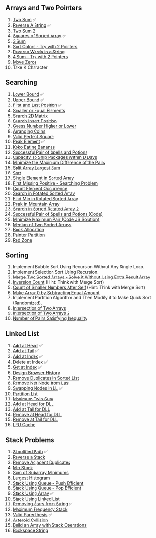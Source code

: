 ## Arrays and Two Pointers
1. [Two Sum](https://leetcode.com/problems/two-sum/) ✅
2. [Reverse A String](https://leetcode.com/problems/reverse-string/) ✅
3. [Two Sum 2](https://leetcode.com/problems/two-sum-ii-input-array-is-sorted/) 
4. [Squares of Sorted Array](https://leetcode.com/problems/squares-of-a-sorted-array/description/) ✅
5. [3 Sum](https://leetcode.com/problems/3sum/)
6. [Sort Colors - Try with 2 Pointers](https://leetcode.com/problems/sort-colors/)
7. [Reverse Words in a String](https://leetcode.com/problems/reverse-words-in-a-string/description/)
8. [4 Sum - Try with 2 Pointers](https://leetcode.com/problems/4sum/)
9. [Move Zeros](https://leetcode.com/problems/move-zeroes/)
10. [Take K Character](https://leetcode.com/problems/take-k-of-each-character-from-left-and-right/description/)

## Searching 
1. [Lower Bound](https://www.codingninjas.com/studio/problems/lower-bound_8165382) ✅
2. [Upper Bound](https://www.codingninjas.com/studio/problems/implement-upper-bound_8165383) ✅
3. [First and Last Position](https://leetcode.com/problems/find-first-and-last-position-of-element-in-sorted-array/) ✅
4. [Smaller or Equal Elements](https://www.interviewbit.com/problems/smaller-or-equal-elements/) 
5. [Search 2D Matrix](https://leetcode.com/problems/search-a-2d-matrix/description/)
6. [Search Insert Position](https://leetcode.com/problems/search-insert-position/description/)
7. [Guess Number Higher or Lower](https://leetcode.com/problems/guess-number-higher-or-lower/description/)
8. [Arranging Coins](https://leetcode.com/problems/arranging-coins/)
9. [Valid Perfect Square](https://leetcode.com/problems/valid-perfect-square/description/)
10. [Peak Element](https://leetcode.com/problems/find-peak-element/) ✅
11. [Koko Eating Bananas](https://leetcode.com/problems/koko-eating-bananas/)
12. [Successful Pair of Spells and Potions](https://leetcode.com/problems/successful-pairs-of-spells-and-potions/)
13. [Capacity To Ship Packages Within D Days](https://leetcode.com/problems/capacity-to-ship-packages-within-d-days/)
14. [Minimize the Maximum Difference of the Pairs](https://leetcode.com/problems/minimize-the-maximum-difference-of-pairs/)
15. [Split Array Largest Sum](https://leetcode.com/problems/split-array-largest-sum/)
16. [Sqrt](https://leetcode.com/problems/sqrtx/description/)
17. [Single Element in Sorted Array](https://leetcode.com/problems/single-element-in-a-sorted-array/description/)
18. [First Missing Positive - Searching Problem](https://leetcode.com/problems/first-missing-positive/description/)
19. [Count Element Occurrence](https://www.interviewbit.com/problems/count-element-occurence/)
20. [Search in Rotated Sorted Array](https://leetcode.com/problems/search-in-rotated-sorted-array/)
21. [Find Min in Rotated Sorted Array](https://leetcode.com/problems/find-minimum-in-rotated-sorted-array/)
22. [Peak in Mountain Array](https://leetcode.com/problems/peak-index-in-a-mountain-array/)
23. [Search in Sorted Rotated Array 2](https://leetcode.com/problems/search-in-rotated-sorted-array-ii/)
24. [Successful Pair of Spells and Potions (Code)](https://leetcode.com/problems/successful-pairs-of-spells-and-potions/)
25. [Minimize Maximum Pair (Code JS Solution)](https://leetcode.com/problems/minimize-the-maximum-difference-of-pairs/)
26. [Median of Two Sorted Arrays](https://leetcode.com/problems/median-of-two-sorted-arrays/)
27. [Book Allocation](https://www.interviewbit.com/problems/allocate-books/)
28. [Painter Partition](https://www.interviewbit.com/problems/painters-partition-problem/)
29. [Red Zone](https://www.interviewbit.com/problems/red-zone/)

## Sorting
1. Implement Bubble Sort Using Recursion Without Any Single Loop.
2. Implement Selection Sort Using Recursion.
3. [Merge Two Sorted Arrays - Solve it Without Using Extra Result Array](https://leetcode.com/problems/merge-sorted-array/)
4. [Inversion Count](https://www.spoj.com/problems/INVCNT/) (Hint: Think with Merge Sort)
5. [Count of Smaller Numbers After Self](https://leetcode.com/problems/count-of-smaller-numbers-after-self/description/) (Hint: Think with Merge Sort)
6. [Make Array 0 by Subtracting Equal Amount](https://leetcode.com/problems/make-array-zero-by-subtracting-equal-amounts/description/)
7. Implement Partition Algorithm and Then Modify it to Make Quick Sort (Randomized).
8. [Intersection of Two Arrays](https://leetcode.com/problems/intersection-of-two-arrays/description/)
9. [Intersection of Two Arrays 2](https://leetcode.com/problems/intersection-of-two-arrays-ii/)
10. [Number of Pairs Satisfying Inequality](https://leetcode.com/problems/number-of-pairs-satisfying-inequality/description/)

## Linked List
1. [Add at Head](https://leetcode.com/problems/design-linked-list/) ✅
2. [Add at Tail](https://leetcode.com/problems/design-linked-list/) ✅
3. [Add at Index](https://leetcode.com/problems/design-linked-list/) ✅
4. [Delete at Index](https://leetcode.com/problems/design-linked-list/) ✅
5. [Get at Index](https://leetcode.com/problems/design-linked-list/) ✅
6. [Design Browser History](https://leetcode.com/problems/design-browser-history/description/)
7. [Remove Duplicates in Sorted List](https://leetcode.com/problems/remove-duplicates-from-sorted-list/)
8. [Remove Nth Node from Last](https://leetcode.com/problems/remove-nth-node-from-end-of-list/)
9. [Swapping Nodes in LL](https://leetcode.com/problems/swapping-nodes-in-a-linked-list/) ✅
10. [Partition List](https://leetcode.com/problems/partition-list/) 
11. [Maximum Twin Sum](https://leetcode.com/problems/maximum-twin-sum-of-a-linked-list/)
12. [Add at Head for DLL]()
13. [Add at Tail for DLL]()
14. [Remove at Head for DLL]()
15. [Remove at Tail for DLL]()
16. [LRU Cache](https://leetcode.com/problems/lru-cache/)

## Stack Problems
1. [Simplified Path](https://leetcode.com/problems/simplify-path/) ✅
2. [Reverse a Stack](https://www.geeksforgeeks.org/problems/reverse-a-stack/1)
3. [Remove Adjacent Duplicates](https://leetcode.com/problems/remove-all-adjacent-duplicates-in-string/)
4. [Min Stack](https://leetcode.com/problems/min-stack/)
5. [Sum of Subarray Minimums](https://leetcode.com/problems/sum-of-subarray-minimums/)
6. [Largest Histogram](https://leetcode.com/problems/largest-rectangle-in-histogram/)
7. [Stack Using Queue - Push Efficient](https://leetcode.com/problems/implement-stack-using-queues/)
8. [Stack Using Queue - Pop Efficient](https://leetcode.com/problems/implement-stack-using-queues/)
9. [Stack Using Array]() ✅
10. [Stack Using Linked List]()
11. [Removing Stars from String](https://leetcode.com/problems/removing-stars-from-a-string/) ✅
12. [Maximum Frequency Stack](https://leetcode.com/problems/maximum-frequency-stack/)
13. [Valid Parenthesis](https://leetcode.com/problems/valid-parentheses/) ✅
14. [Asteroid Collision](https://leetcode.com/problems/asteroid-collision/)
15. [Build an Array with Stack Operations](https://leetcode.com/problems/build-an-array-with-stack-operations/)
16. [Backspace String](https://leetcode.com/problems/backspace-string-compare/)
